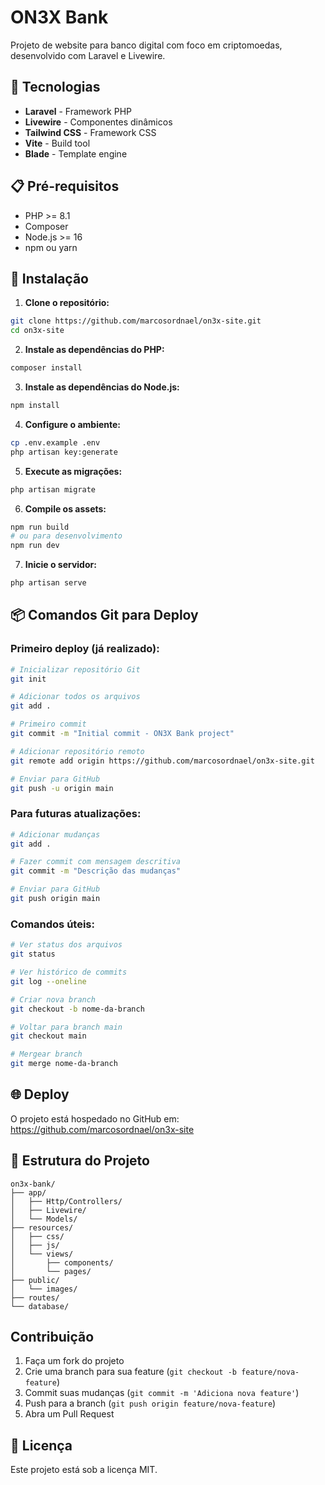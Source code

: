# ON3X Bank

Projeto de website para banco digital com foco em criptomoedas, desenvolvido com Laravel e Livewire.

## 🚀 Tecnologias

- **Laravel** - Framework PHP
- **Livewire** - Componentes dinâmicos
- **Tailwind CSS** - Framework CSS
- **Vite** - Build tool
- **Blade** - Template engine

## 📋 Pré-requisitos

- PHP >= 8.1
- Composer
- Node.js >= 16
- npm ou yarn

## 🔧 Instalação

1. **Clone o repositório:**
```bash
git clone https://github.com/marcosordnael/on3x-site.git
cd on3x-site
```

2. **Instale as dependências do PHP:**
```bash
composer install
```

3. **Instale as dependências do Node.js:**
```bash
npm install
```

4. **Configure o ambiente:**
```bash
cp .env.example .env
php artisan key:generate
```

5. **Execute as migrações:**
```bash
php artisan migrate
```

6. **Compile os assets:**
```bash
npm run build
# ou para desenvolvimento
npm run dev
```

7. **Inicie o servidor:**
```bash
php artisan serve
```

## 📦 Comandos Git para Deploy

### Primeiro deploy (já realizado):
```bash
# Inicializar repositório Git
git init

# Adicionar todos os arquivos
git add .

# Primeiro commit
git commit -m "Initial commit - ON3X Bank project"

# Adicionar repositório remoto
git remote add origin https://github.com/marcosordnael/on3x-site.git

# Enviar para GitHub
git push -u origin main
```

### Para futuras atualizações:
```bash
# Adicionar mudanças
git add .

# Fazer commit com mensagem descritiva
git commit -m "Descrição das mudanças"

# Enviar para GitHub
git push origin main
```

### Comandos úteis:
```bash
# Ver status dos arquivos
git status

# Ver histórico de commits
git log --oneline

# Criar nova branch
git checkout -b nome-da-branch

# Voltar para branch main
git checkout main

# Mergear branch
git merge nome-da-branch
```

## 🌐 Deploy

O projeto está hospedado no GitHub em: https://github.com/marcosordnael/on3x-site

## 📝 Estrutura do Projeto

```
on3x-bank/
├── app/
│   ├── Http/Controllers/
│   ├── Livewire/
│   └── Models/
├── resources/
│   ├── css/
│   ├── js/
│   └── views/
│       ├── components/
│       └── pages/
├── public/
│   └── images/
├── routes/
└── database/
```

## Contribuição

1. Faça um fork do projeto
2. Crie uma branch para sua feature (`git checkout -b feature/nova-feature`)
3. Commit suas mudanças (`git commit -m 'Adiciona nova feature'`)
4. Push para a branch (`git push origin feature/nova-feature`)
5. Abra um Pull Request

## 📄 Licença

Este projeto está sob a licença MIT.
